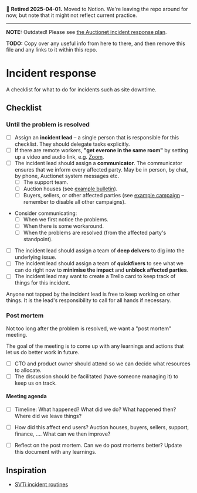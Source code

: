 🫡 **Retired 2025-04-01.** Moved to Notion. We're leaving the repo around for now, but note that it might not reflect current practice.

---

**NOTE:** Outdated! Please see [the Auctionet incident response plan](https://github.com/barsoom/auctionet/blob/master/developer_documentation/incident_response_plan_for_downtime.md).

**TODO:** Copy over any useful info from here to there, and then remove this file and any links to it within this repo.

# Incident response

A checklist for what to do for incidents such as site downtime.

## Checklist

### Until the problem is resolved

- [ ] Assign an **incident lead** – a single person that is responsible for this checklist. They should delegate tasks explicitly.
- [ ] If there are remote workers, **"get everone in the same room"** by setting up a video and audio link, e.g. [Zoom](https://zoom.us/).
- [ ] The incident lead should assign a **communicator**. The communicator ensures that we inform every affected party. May be in person, by chat, by phone, Auctionet system messages etc.
  - [ ] The support team.
  - [ ] Auction houses (see [example bulletin](https://auctionet.com/admin/super/bulletins#bulletin_255)).
  - [ ] Buyers, sellers, or other affected parties (see [example campaign](https://auctionet.com/admin/super/campaigns/550/edit) – remember to disable all other campaigns).
- Consider communicating:
  - [ ] When we first notice the problems.
  - [ ] When there is some workaround.
  - [ ] When the problems are resolved (from the affected party's standpoint).
- [ ] The incident lead should assign a team of **deep delvers** to dig into the underlying issue.
- [ ] The incident lead should assign a team of **quickfixers** to see what we can do right now to **minimise the impact** and **unblock affected parties**.
- [ ] The incident lead may want to create a Trello card to keep track of things for this incident.

Anyone not tapped by the incident lead is free to keep working on other things. It is the lead's responsibility to call for all hands if necessary.

### Post mortem

Not too long after the problem is resolved, we want a "post mortem" meeting.

The goal of the meeting is to come up with any learnings and actions that let us do better work in future.

- [ ] CTO and product owner should attend so we can decide what resources to allocate.
- [ ] The discussion should be facilitated (have someone managing it) to keep us on track.

#### Meeting agenda

- [ ] Timeline: What happened? What did we do? What happened then? Where did we leave things?
- [ ] How did this affect end users? Auction houses, buyers, sellers, support, finance, …. What can we then improve?
- [ ] Reflect on the post mortem. Can we do post mortems better? Update this document with any learnings.


## Inspiration

* [SVTi incident routines](http://svti.svt.se/2016/04/tre-tekniker-och-en-bebis/)
